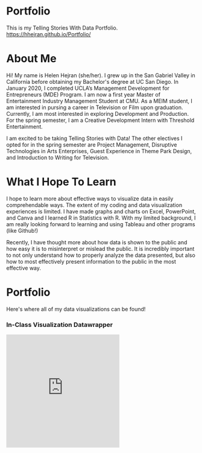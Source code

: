 # Portfolio
This is my Telling Stories With Data Portfolio.
https://hhejran.github.io/Portfolio/

# About Me
Hi! My name is Helen Hejran (she/her). I grew up in the San Gabriel Valley in California before obtaining my Bachelor's degree at UC San Diego. In January 2020, I completed UCLA’s Management Development for Entrepreneurs (MDE) Program. I am now a first year Master of Entertainment Industry Management Student at CMU. As a MEIM student, I am interested in pursing a career in Television or Film upon graduation. Currently, I am most interested in exploring Development and Production. For the spring semester, I am a Creative Development Intern with Threshold Entertainment. 

I am excited to be taking Telling Stories with Data! The other electives I opted for in the spring semester are Project Management, Disruptive Technologies in Arts Enterprises, Guest Experience in Theme Park Design, and Introduction to Writing for Television.

# What I Hope To Learn
I hope to learn more about effective ways to visualize data in easily comprehendable ways. The extent of my coding and data visualization experiences is limited. I have made graphs and charts on Excel, PowerPoint, and Canva and I learned R in Statistics with R. With my limited background, I am really looking forward to learning and using Tableau and other programs (like Github!)

Recently, I have thought more about how data is shown to the public and how easy it is to misinterpret or mislead the public. It is incredibly important to not only understand how to properly analyze the data presented, but also how to most effectively present information to the public in the most effective way. 

# Portfolio
Here's where all of my data visualizations can be found!

### In-Class Visualization Datawrapper

<iframe title="Pension Spending High in Brazil" aria-label="chart" id="datawrapper-chart-iXR5J" src="https://datawrapper.dwcdn.net/iXR5J/1/" scrolling="no" frameborder="0" style="border: none;" width="300" height="300"></iframe>

 
